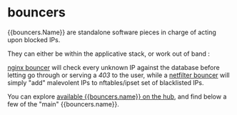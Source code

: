 # bouncers


{{bouncers.Name}} are standalone software pieces in charge of acting upon blocked IPs.

They can either be within the applicative stack, or work out of band :

[nginx bouncer](https://github.com/crowdsecurity/cs-nginx-bouncer) will check every unknown IP against the database before letting go through or serving a *403* to the user, while a [netfilter bouncer](https://github.com/crowdsecurity/cs-netfilter-bouncer) will simply "add" malevolent IPs to nftables/ipset set of blacklisted IPs.


You can explore [available {{bouncers.name}} on the hub]({{hub.plugins_url}}), and find below a few of the "main" {{bouncers.name}}.

